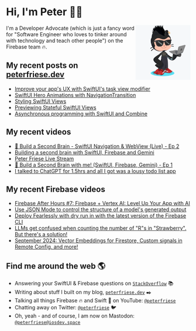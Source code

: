 # Hi, I'm Peter 👋🏼
<img align="right" width="150" height="150" src="https://github.com/peterfriese/peterfriese/blob/master/octopeter/peterfriese-octocat-with-computer.png?raw=true">

I'm a Developer Advocate (which is just a fancy word for "Software Engineer who loves to tinker around with technology and teach other people") on the Firebase team 🔥.

## My recent posts on [peterfriese.dev](https://peterfriese.dev/)
<!-- BLOG-POST-LIST:START -->
- [Improve your app&#39;s UX with SwiftUI&#39;s task view modifier](https://peterfriese.dev/blog/2024/delay-task-modifier/)
- [SwiftUI Hero Animations with NavigationTransition](https://peterfriese.dev/blog/2024/hero-animation/)
- [Styling SwiftUI Views](https://peterfriese.dev/blog/2023/swiftui-styling-views/)
- [Previewing Stateful SwiftUI Views](https://peterfriese.dev/blog/2022/swiftui-previews-interactive/)
- [Asynchronous programming with SwiftUI and Combine](https://peterfriese.dev/blog/2022/combine-vs-async/)
<!-- BLOG-POST-LIST:END -->

## My recent videos
<!-- YOUTUBE-ALL:START -->
- [🧠 Build a Second Brain - SwiftUI Navigation &amp; WebView &lpar;Live&rpar; - Ep 2](https://www.youtube.com/watch?v=JwcniWZeczg)
- [Building a second brain with SwiftUI, Firebase and Gemini](https://www.youtube.com/watch?v=RXAV7hBW7qY)
- [Peter Friese Live Stream](https://www.youtube.com/watch?v=jKWgS9Qwm6U)
- [🧠 Build a Second Brain with me! &lpar;SwiftUI, Firebase, Gemini&rpar; - Ep 1](https://www.youtube.com/watch?v=PrVGACoKDmA)
- [I talked to ChatGPT for 1.5hrs and all I got was a lousy todo list app](https://www.youtube.com/watch?v=d2NAzbk5cBQ)
<!-- YOUTUBE-ALL:END -->

## My recent Firebase videos
<!-- YOUTUBE-FIREBASE:START -->
- [Firebase After Hours #7: Firebase + Vertex AI: Level Up Your App with AI](https://www.youtube.com/watch?v=2YF3tXP0uho)
- [Use JSON Mode to control the structure of a model&#39;s generated output](https://www.youtube.com/watch?v=LpfBxtCCkGM)
- [Deploy Fearlessly with dry run in with the latest version of the Firebase CLI](https://www.youtube.com/watch?v=iuM_3RZ8RTE)
- [LLMs get confused when counting the number of &quot;R&quot;s in &quot;Strawberry&quot;. But there&#39;s a solution!](https://www.youtube.com/watch?v=t2I2JDUivJs)
- [September 2024: Vector Embeddings for Firestore, Custom signals in Remote Config, and more!](https://www.youtube.com/watch?v=kfXQXLlbszI)
<!-- YOUTUBE-FIREBASE:END -->


## Find me around the web 🌎

- Answering your SwiftUI & Firebase questions on [`StackOverflow`](https://stackoverflow.com/users/281221/peter-friese) 📚
- Writing about stuff I built on my blog, [`peterfriese.dev`](https://peterfriese.dev/) ✒️
- Talking all things Firebase 🔥 and Swift 🍏 on YouTube: [`@peterfriese`](https://www.youtube.com/@peterfriese)
- Chatting away on Twitter: [`@peterfriese`](https://twitter.com/peterfriese) 🐦
- Oh, yeah - and of course, I am now on Mastodon: <a rel="nofollow me" href="https://iosdev.space/@peterfriese">`@peterfriese@iosdev.space`</a>
